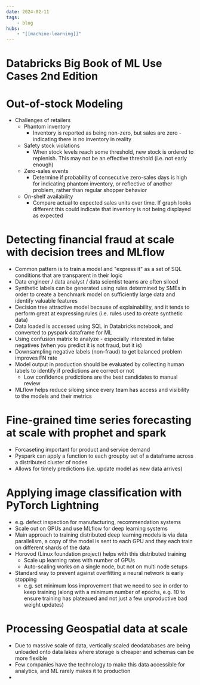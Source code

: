 ```yaml
---
date: 2024-02-11
tags:
    - blog
hubs:
    - "[[machine-learning]]"
---
```


# Databricks Big Book of ML Use Cases 2nd Edition


# Out-of-stock Modeling
- Challenges of retailers
    - Phantom inventory
        - Inventory is reported as being non-zero, but sales are zero - indicating there is no inventory in reality
    - Safety stock violations
        - When stock levels reach some threshold, new stock is ordered to replenish. This may not be an effective threshold (i.e. not early enough)
    - Zero-sales events
        - Determine if probability of consecutive zero-sales days is high for indicating phantom inventory, or reflective of another problem, rather than regular shopper behavior
    - On-shelf availability
        - Compare actual to expected sales units over time. If graph looks different this could indicate that inventory is not being displayed as expected

# Detecting financial fraud at scale with decision trees and MLflow
- Common pattern is to train a model and "express it" as a set of SQL conditions that are transparent in their logic
- Data engineer / data analyst / data scientist teams are often siloed
- Synthetic labels can be generated using rules determined by SMEs in order to create a benchmark model on sufficiently large data and identify valuable features
- Decision tree attractive model because of explainability, and it tends to perform great at expressing rules (i.e. rules used to create synthetic data)
- Data loaded is accessed using SQL in Databricks notebook, and converted to pyspark dataframe for ML
- Using confusion matrix to analyze - especially interested in false negatives (when you predict it is not fraud, but it is)
- Downsampling negative labels (non-fraud) to get balanced problem improves FN rate
- Model output in production should be evaluated by collecting human labels to identify if predictions are correct or not
    - Low confidence predictions are the best candidates to manual review
- MLflow helps reduce siloing since every team has access and visibility to the models and their metrics

# Fine-grained time series forecasting at scale with prophet and spark
- Forcaseting important for product and service demand
- Pyspark can apply a function to each groupby set of a dataframe across a distributed cluster of nodes
- Allows for timely predictions (i.e. update model as new data arrives)

# Applying image classification with PyTorch Lightning
- e.g. defect inspection for manufacturing, recommendation systems
- Scale out on GPUs and use MLflow for deep learning systems
- Main approach to training distributed deep learning models is via data parallelism, a copy of the model is sent to each GPU and they each train on different shards of the data
- Horovod (Linux foundation project) helps with this distributed training
    - Scale up learning rates with number of GPUs
    - Auto-scaling works on a single node, but not on multi node setups
- Standard way to prevent against overfitting a neural network is early stopping
    - e.g. set minimum loss improvement that we need to see in order to keep training (along with a minimum number of epochs, e.g. 10 to ensure training has plateaued and not just a few unproductive bad weight updates)




# Processing Geospatial data at scale
- Due to massive scale of data, vertically scaled deodatabases are being unloaded onto data lakes where storage is cheaper and schemas can be more flexible
- Few companies have the technology to make this data accessible for analytics, and ML rarely makes it to production
-





















